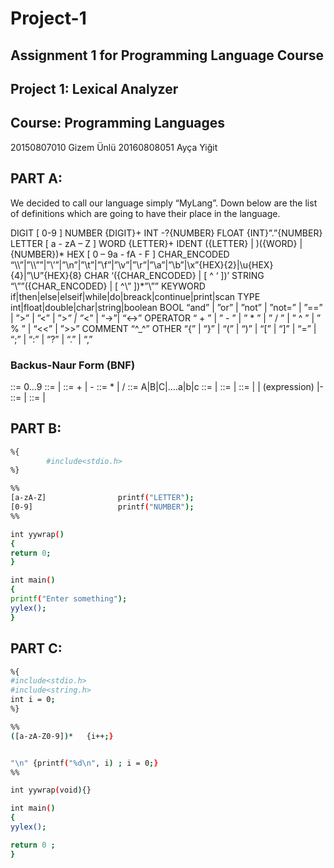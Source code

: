 # Project-1
## Assignment 1 for Programming Language Course

## Project 1: Lexical Analyzer
## Course: Programming Languages

20150807010     Gizem Ünlü
20160808051	Ayça Yiğit



## PART A:
We decided to call our language simply “MyLang”. Down below are the list of definitions which are going to have their place in the language.

DIGIT			[ 0-9 ]
NUMBER		{DIGIT}+
INT			-?{NUMBER}
FLOAT			{INT}”.”{NUMBER}
LETTER			[ a - zA – Z ]
WORD			{LETTER}+
IDENT			({LETTER} | )({WORD} | {NUMBER})*
HEX			[ 0 – 9a - fA - F ]
CHAR_ENCODED	“\\\\”|”\\\””|”\\’”|”\\n”|”\\t”|”\\f”|”\\v”|”\\r”|”\\a”|”\\b”|\\x”{HEX}{2}|\\u{HEX}{4}|”\\U”{HEX}{8}
CHAR			‘({CHAR_ENCODED} | [ ^ ‘ ])’
STRING			“\””({CHAR_ENCODED} | [ ^\” ])*”\””
KEYWORD		if|then|else|elseif|while|do|breack|continue|print|scan
TYPE			int|float|double|char|string|boolean
BOOL			“and” | ”or” | ”not” | ”not=” | ”==” | ”>” | ”<” | ”>_” | ”_<” | “->”| “<->”
OPERATOR		“ + ” | ” - ” | ” * ” | ” / ” | ” ^ ” | ” % ” | “<<” | ”>>”
COMMENT		“^_^”
OTHER			“{” | “}” | “(” | “)” | “[” | “]” | “=” | “;” | “:” | “?” | “.” | “,” 

### Backus-Naur Form (BNF)
<digit> ::= 0…9
<integer> ::= <digit> | <digit><integer>
<expression op> ::= + | -
<mult op> ::= * | /
<letter> ::= A|B|C|….a|b|c
<word> ::= <letter>|<letter><word>
<identifier> ::= <letter> | <letter> <identifier>
<term> ::= <identifier> | <integer> | (expression) |- <term>
<mult> ::= <term> | <term> <mult op> <mult>
<expression> ::= <term> | <identifier> <expression op> <mult>


## PART B:

```bash
%{
        #include<stdio.h>
%}

%%
[a-zA-Z]                printf("LETTER");
[0-9]                   printf("NUMBER");
%%

int yywrap()
{
return 0;
}

int main()
{
printf("Enter something");
yylex();
}
```

## PART C:

```bash
%{
#include<stdio.h>
#include<string.h>
int i = 0;
%}

%%
([a-zA-Z0-9])*   {i++;}


"\n" {printf("%d\n", i) ; i = 0;}
%%

int yywrap(void){}

int main()
{
yylex();

return 0 ;
}
```

